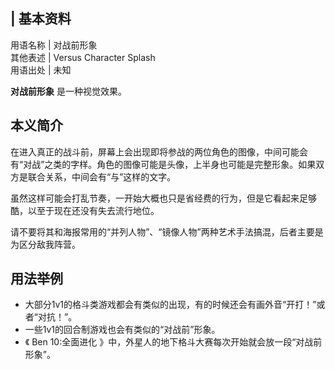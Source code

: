 |  **基本资料**  
---  
用语名称  |  对战前形象   
其他表述  |  Versus Character Splash   
用语出处  |  未知   
  
**对战前形象** 是一种视觉效果。

##  本义简介

在进入真正的战斗前，屏幕上会出现即将参战的两位角色的图像，中间可能会有“对战”之类的字样。角色的图像可能是头像，上半身也可能是完整形象。如果双方是联合关系，中间会有“与”这样的文字。

虽然这样可能会打乱节奏，一开始大概也只是省经费的行为，但是它看起来足够酷，以至于现在还没有失去流行地位。

请不要将其和海报常用的“并列人物”、“镜像人物”两种艺术手法搞混，后者主要是为区分敌我阵营。

##  用法举例

  * 大部分1v1的格斗类游戏都会有类似的出现，有的时候还会有画外音“开打！”或者“对抗！”。 
  * 一些1v1的回合制游戏也会有类似的“对战前”形象。 
  * 《  Ben 10:全面进化  》中，外星人的地下格斗大赛每次开始就会放一段“对战前形象”。 